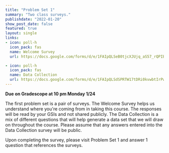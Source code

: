 ```yaml
---
title: "Problem Set 1"
summary: "Two class surveys."
publishdate: "2022-01-20"
show_post_date: false
featured: true
layout: single
links:
- icon: poll-h
  icon_pack: fas
  name: Welcome Survey
  url: https://docs.google.com/forms/d/e/1FAIpQLSeB0tjcXJUjq_aS57_rQPIBRUFsxv0mNaMJGwoImV9l3rlQSA/viewform?usp=sf_link

- icon: poll-h
  icon_pack: fas
  name: Data Collection
  url: https://docs.google.com/forms/d/e/1FAIpQLSdSPRTW17tDRi0kvwbtIrPwxhskib8mGfLK0YpE-J247VsePw/viewform?usp=sf_link
---
```


**Due on Gradescope at 10 pm Monday 1/24**

The first problem set is a pair of surveys. The Welcome Survey helps us understand where you're coming from in taking this course. The responses will be read by your GSIs and not shared publicly. The Data Collection is a mix of different questions that will help generate a data set that we will draw on throughout the course. Please assume that any answers entered into the Data Collection survey will be public.

Upon completing the survey, please visit Problem Set 1 and answer 1 question that references the surveys.
